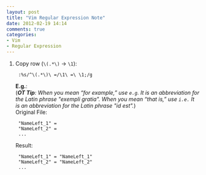 ```yaml
---
layout: post
title: "Vim Regular Expression Note"
date: 2012-02-19 14:14
comments: true
categories: 
- Vim
- Regular Expression
---
```


1. Copy row (`\(.*\)` -> `\1`):

        :%s/^\(.*\)\ =/\1\ =\ \1;/g

    __E.g.__:  
    (_**OT Tip**: When you mean “for example,” use `e.g`. It is an abbreviation for the Latin phrase "exempli gratia". When you mean “that is,” use `i.e.` It is an abbreviation for the Latin phrase "id est"._)  
    Original File:

        "NameLeft_1" =
        "NameLeft_2" =
        ...

    Result:

        "NameLeft_1" = "NameLeft_1"
        "NameLeft_2" = "NameLeft_2"
        ...
